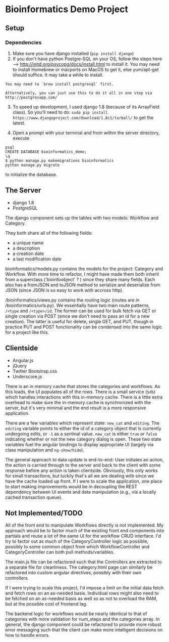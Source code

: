 # Bioinformatics Demo Project

## Setup

### Dependencies
1.    Make sure you have django installed (`pip install django`) 
2.    If you don't have python Postgre-SQL on your OS, follow the steps here --> http://initd.org/psycopg/docs/install.html to install it. You may need to install Homebrew or macports on MacOS to get it, else yum/apt-get should suffice. It may take a while to install.

    You may need to `brew install postgresql` first. 
    
    Alternatively, you can just use this to do it all in one step via http://postgresapp.com/
    
3. To speed up development, I used django 1.8 (because of its ArrayField class). So you'll need to do:
    `sudo pip install https://www.djangoproject.com/download/1.8c1/tarball/` to get the latest. 

4. Open a prompt with your terminal and from within the server directory, execute
  ```
  psql
  CREATE DATABASE bioinformatics_demo;
  \q
  $ python manage.py makemigrations bioinformatics
  python manage.py migrate
  ```
  to initialize the database. 

## The Server

- django 1.8
- PostgreSQL

The django component sets up the tables with two models: Workflow and Category. 

They both share all of the following fields:

- a unique name
- a description
- a creation date 
- a last modification date

bioinformatics/models.py contains the models for the project: Category and Workflow. With more time to refactor,
I might have made them both inherit from a superclass ('bioinfoobject' ? ) since they share many fields. Each 
also has a fromJSON and toJSON method to serialize and deserialize from JSON (since JSON is so easy to work with 
accross http). 

/bioinformatics/views.py contains the routing logic (routes are in /bioinformatics/urls.py). We essentially have
two main route patterns, `/<type` and `/<type>/id`. The former can be used for bulk fetch via GET or single 
creation via POST (since we don't need to pass an id for a new creation). The latter is useful for delete, single
GET, and PUT, though in practice PUT and POST functionality can be condensed into the same logic for a project like
this. 

## Clientside
- Angular.js
- jQuery
- Twitter Bootstrap.css
- Underscore.js

 There is an in memory cache that stores the categories and workflows. As this loads, the UI populates all of the
 rows. There is a small service (`$db`) which handles interactions with this in-memory cache. There is a little
 extra overhead to make sure the in-memory cache is synchronized with the server, but it's very minimal and the
 end result is a more responsive application. 
 
 There are a few variables which represent state: `new_cat` and `editing`. The `editing` variable points to 
 either the id of a category object that is currently undergoing edits, or `-1` as a sentinal value. `new_cat` is
 either `true` or `false` indicating whether or not the new category dialog is open. These two state variables
 fuel the angular bindings to display appropriate UI (largely via class manipulation and `ng-show/hide`). 
 
 The general approach to data update is end-to-end: User initiates an action, the action is carried through to
 the server and back to the client with some response before any action is taken clientside. Obviously, this only
 works for small transactions, but luckily that's all we are dealing with since we have the cache loaded up front. 
 If I were to scale the application, one place to start making improvements would be in decoupling the REST 
 dependency between UI events and data manipulation (e.g., via a locally cached transaction queue). 

## Not Implemented/TODO

 All of the front end to manipulate Workflows directly is not implemented. My approach would be to factor much of 
 the existing front end components into partials and reuse a lot of the same UI for the workflow CRUD interface. 
 I'd try to factor out as much of the CategoryController logic as possible, possibly to some common object from 
 which WorkflowController and CategoryController can both pull methods/variables. 
 
 The main.js file can be refactored such that the Controllers are extracted to a separate file for cleanliness.
 The category.html page can similarly be refactored into custom angular directives, possibly with their own
 controllers. 
 
 If I were trying to scale this project, I'd impose a limit on the initial data fetch and fetch rows on an
 as-needed basis. Individual rows might also need to be fetched on an as-needed basis as well so as not to overload
 the RAM, but at the possible cost of frontend lag. 
 
 The backend logic for workflows would be nearly identical to that of categories with more validation for num_steps
 and the categories array. In general, the django component could be refactored to provide more robust error 
 messaging such that the client can make more intelligent decisions on how to handle errors. 
  
